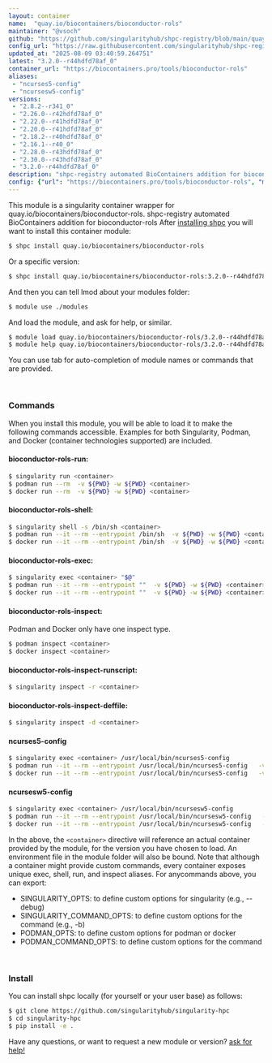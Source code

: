 ```yaml
---
layout: container
name:  "quay.io/biocontainers/bioconductor-rols"
maintainer: "@vsoch"
github: "https://github.com/singularityhub/shpc-registry/blob/main/quay.io/biocontainers/bioconductor-rols/container.yaml"
config_url: "https://raw.githubusercontent.com/singularityhub/shpc-registry/main/quay.io/biocontainers/bioconductor-rols/container.yaml"
updated_at: "2025-08-09 03:40:59.264751"
latest: "3.2.0--r44hdfd78af_0"
container_url: "https://biocontainers.pro/tools/bioconductor-rols"
aliases:
 - "ncurses5-config"
 - "ncursesw5-config"
versions:
 - "2.8.2--r341_0"
 - "2.26.0--r42hdfd78af_0"
 - "2.22.0--r41hdfd78af_0"
 - "2.20.0--r41hdfd78af_0"
 - "2.18.2--r40hdfd78af_0"
 - "2.16.1--r40_0"
 - "2.28.0--r43hdfd78af_0"
 - "2.30.0--r43hdfd78af_0"
 - "3.2.0--r44hdfd78af_0"
description: "shpc-registry automated BioContainers addition for bioconductor-rols"
config: {"url": "https://biocontainers.pro/tools/bioconductor-rols", "maintainer": "@vsoch", "description": "shpc-registry automated BioContainers addition for bioconductor-rols", "latest": {"3.2.0--r44hdfd78af_0": "sha256:a3236ab7f553948517fa75dcf1adf8ac3426bb862c8b6adcdf160d63623cbf29"}, "tags": {"2.8.2--r341_0": "sha256:325eed9b691ade85e7bccec2216d7e22c38faa3f9e33bf71400b268ae68fe6c4", "2.26.0--r42hdfd78af_0": "sha256:1b74fe430bacae217946f52c63b2fd0ee4c59cf7157839e2c07857416f856c9b", "2.22.0--r41hdfd78af_0": "sha256:dfbc05d2c14f0343b960dd7764f5f7297c5a0690db3d5ddd9a36e0a400952161", "2.20.0--r41hdfd78af_0": "sha256:403e87a216af715dd50bf40f589c9cc3ceed763eb9eaa7b2c2b5964e2b5ca4f8", "2.18.2--r40hdfd78af_0": "sha256:bf74681963376a6960f71e775b5a3ba16fa61382934d1fdb4b93f085fd3c9b86", "2.16.1--r40_0": "sha256:3ba947c91d8032f10b41d9d7619db1eb933cc418c9d81b93dddbaf9cd01bc65a", "2.28.0--r43hdfd78af_0": "sha256:55d719216fa0311be3ca2f1880e273b032d22bcc3f111e8850dd60d29530f6c3", "2.30.0--r43hdfd78af_0": "sha256:3a011a6225129dadcb2d9b32e62e25ff998614fd4fb12046668231457fb0f27f", "3.2.0--r44hdfd78af_0": "sha256:a3236ab7f553948517fa75dcf1adf8ac3426bb862c8b6adcdf160d63623cbf29"}, "docker": "quay.io/biocontainers/bioconductor-rols", "aliases": {"ncurses5-config": "/usr/local/bin/ncurses5-config", "ncursesw5-config": "/usr/local/bin/ncursesw5-config"}}
---
```


This module is a singularity container wrapper for quay.io/biocontainers/bioconductor-rols.
shpc-registry automated BioContainers addition for bioconductor-rols
After [installing shpc](#install) you will want to install this container module:


```bash
$ shpc install quay.io/biocontainers/bioconductor-rols
```

Or a specific version:

```bash
$ shpc install quay.io/biocontainers/bioconductor-rols:3.2.0--r44hdfd78af_0
```

And then you can tell lmod about your modules folder:

```bash
$ module use ./modules
```

And load the module, and ask for help, or similar.

```bash
$ module load quay.io/biocontainers/bioconductor-rols/3.2.0--r44hdfd78af_0
$ module help quay.io/biocontainers/bioconductor-rols/3.2.0--r44hdfd78af_0
```

You can use tab for auto-completion of module names or commands that are provided.

<br>

### Commands

When you install this module, you will be able to load it to make the following commands accessible.
Examples for both Singularity, Podman, and Docker (container technologies supported) are included.

#### bioconductor-rols-run:

```bash
$ singularity run <container>
$ podman run --rm  -v ${PWD} -w ${PWD} <container>
$ docker run --rm  -v ${PWD} -w ${PWD} <container>
```

#### bioconductor-rols-shell:

```bash
$ singularity shell -s /bin/sh <container>
$ podman run --it --rm --entrypoint /bin/sh  -v ${PWD} -w ${PWD} <container>
$ docker run --it --rm --entrypoint /bin/sh  -v ${PWD} -w ${PWD} <container>
```

#### bioconductor-rols-exec:

```bash
$ singularity exec <container> "$@"
$ podman run --it --rm --entrypoint ""  -v ${PWD} -w ${PWD} <container> "$@"
$ docker run --it --rm --entrypoint ""  -v ${PWD} -w ${PWD} <container> "$@"
```

#### bioconductor-rols-inspect:

Podman and Docker only have one inspect type.

```bash
$ podman inspect <container>
$ docker inspect <container>
```

#### bioconductor-rols-inspect-runscript:

```bash
$ singularity inspect -r <container>
```

#### bioconductor-rols-inspect-deffile:

```bash
$ singularity inspect -d <container>
```


#### ncurses5-config

```bash
$ singularity exec <container> /usr/local/bin/ncurses5-config
$ podman run --it --rm --entrypoint /usr/local/bin/ncurses5-config   -v ${PWD} -w ${PWD} <container> -c " $@"
$ docker run --it --rm --entrypoint /usr/local/bin/ncurses5-config   -v ${PWD} -w ${PWD} <container> -c " $@"
```


#### ncursesw5-config

```bash
$ singularity exec <container> /usr/local/bin/ncursesw5-config
$ podman run --it --rm --entrypoint /usr/local/bin/ncursesw5-config   -v ${PWD} -w ${PWD} <container> -c " $@"
$ docker run --it --rm --entrypoint /usr/local/bin/ncursesw5-config   -v ${PWD} -w ${PWD} <container> -c " $@"
```



In the above, the `<container>` directive will reference an actual container provided
by the module, for the version you have chosen to load. An environment file in the
module folder will also be bound. Note that although a container
might provide custom commands, every container exposes unique exec, shell, run, and
inspect aliases. For anycommands above, you can export:

 - SINGULARITY_OPTS: to define custom options for singularity (e.g., --debug)
 - SINGULARITY_COMMAND_OPTS: to define custom options for the command (e.g., -b)
 - PODMAN_OPTS: to define custom options for podman or docker
 - PODMAN_COMMAND_OPTS: to define custom options for the command

<br>

### Install

You can install shpc locally (for yourself or your user base) as follows:

```bash
$ git clone https://github.com/singularityhub/singularity-hpc
$ cd singularity-hpc
$ pip install -e .
```

Have any questions, or want to request a new module or version? [ask for help!](https://github.com/singularityhub/singularity-hpc/issues)